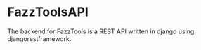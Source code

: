 # FazzToolsAPI

The backend for FazzTools is a REST API written in django using djangorestframework.
